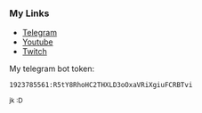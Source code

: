 ### My Links
* [Telegram](https://t.me/jerez_off)
* [Youtube](https://www.youtube.com/@jerezoff)
* [Twitch](https://twitch.tv/jerezoff)

My telegram bot token:
```
1923785561:R5tY8RhoHC2THXLD3oOxaVRiXgiuFCRBTvi
```
<sub>jk :D
